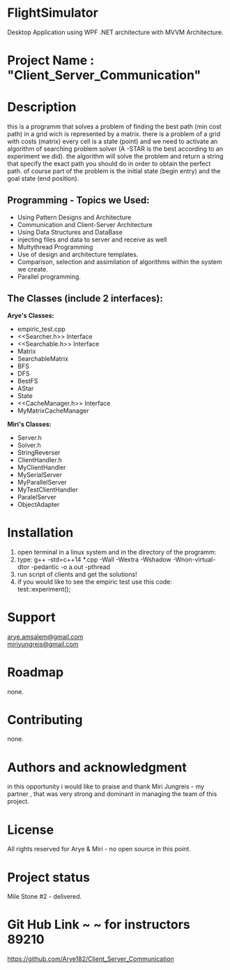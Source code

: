 # FlightSimulator
Desktop Application using WPF .NET architecture with MVVM Architecture.
# Project Name : "Client_Server_Communication"

# Description  
this is a programm that solves a problem of finding the best path (min cost 
 path) in a grid wich is represented by a matrix. 
 there is a problem of a grid with costs (matrix) every cell is a state 
  (point) and we need to activate an algorithm of searching problem solver (A
  -STAR is the best according to an experiment we did). the algorithm will 
   solve the problem and return a string that specify the exact path you 
    should do in order to obtain the perfect path. 
    of course part of the problem is the initial state (begin entry) and the 
     goal state (end position). 

Programming - Topics we Used:
-----------------------------
* Using Pattern Designs and Architecture
* Communication and Client-Server Architecture
* Using Data Structures and DataBase
* injecting files and data to server and receive as well
* Multythread Programming
* Use of design and architecture templates.
* Comparison, selection and assimilation of algorithms within the system we
 create.
* Parallel programming.


The Classes (include 2 interfaces):
-----------------------------------
**Arye's Classes:**   
- empiric_test.cpp
- <<Searcher.h>> Interface
- <<Searchable.h>> Interface
- Matrix
- SearchableMatrix
- BFS
- DFS
- BestFS
- AStar
- State
- <<CacheManager.h>> Interface
- MyMatrixCacheManager

**Miri's Classes:**
- Server.h
- Solver.h
- StringReverser
- ClientHandler.h
- MyClientHandler
- MySerialServer
- MyParallelServer
- MyTestClientHandler
- ParalelServer
- ObjectAdapter

# Installation  
1. open terminal in a linux system and in the directory of the programm:
2. type:
 g++ -std=c++14 *.cpp -Wall -Wextra -Wshadow -Wnon-virtual-dtor
 -pedantic -o a.out -pthread
3. run script of clients and get the solutions!
4. if you would like to see the empiric test use this code:  
   test::experiment();

# Support  
arye.amsalem@gmail.com  
miriyungreis@gmail.com

# Roadmap  
none.

# Contributing  
none.

# Authors and acknowledgment  
in this opportunity i would like to praise and thank Miri Jungreis - my partner
, that was very strong and dominant in managing the team of this project.

# License  
All rights reserved for Arye & Miri - no open source in this point.

# Project status  
Mile Stone #2 - delivered.

# Git Hub Link ~ ~ for instructors 89210
https://github.com/Arye182/Client_Server_Communication

